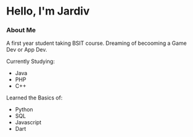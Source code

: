 
<h1>Hello, I'm Jardiv</h1>

<div>
  <h3>About Me</h3>
  <p>A first year student taking BSIT course. Dreaming of becooming a Game Dev or App Dev. </p>
  <p>Currently Studying:
    <ul>
      <li>Java</li>
      <li>PHP</li>
      <li>C++</li>
    </ul>
  </p>
  <p>Learned the Basics of:
    <ul>
      <li>Python</li>
      <li>SQL</li>
      <li>Javascript</li>
      <li>Dart</li>
    </ul>
  </p>
</div>

<!---
Jardiv/Jardiv is a ✨ special ✨ repository because its `README.md` (this file) appears on your GitHub profile.
You can click the Preview link to take a look at your changes.
--->

